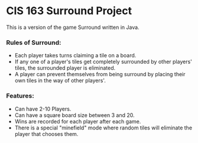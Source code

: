 # CIS 163 Surround Project
This is a version of the game Surround written in Java. 
### Rules of Surround:
* Each player takes turns claiming a tile on a board.
* If any one of a player's tiles get completely surrounded by other players' tiles, the surrounded player is eliminated.
* A player can prevent themselves from being surround by placing their own tiles in the way of other players'.

### Features:
* Can have 2-10 Players.
* Can have a square board size between 3 and 20.
* Wins are recorded for each player after each game.
* There is a special "minefield" mode where random tiles will eliminate the player that chooses them.

